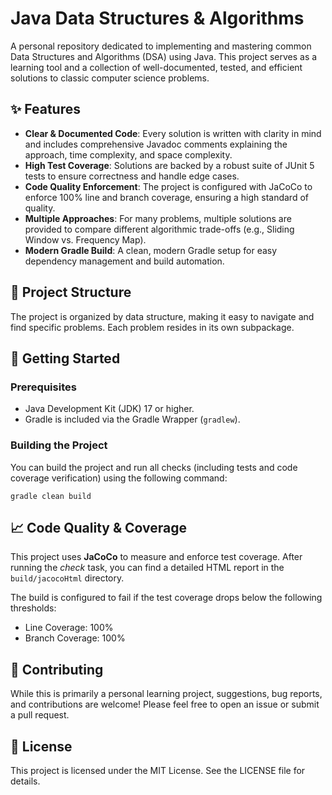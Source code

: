 # Java Data Structures & Algorithms

A personal repository dedicated to implementing and mastering common Data Structures and Algorithms (DSA) using Java.
This project serves as a learning tool and a collection of well-documented, tested, and efficient solutions to classic
computer science problems.

## ✨ Features

- **Clear & Documented Code**: Every solution is written with clarity in mind and includes comprehensive Javadoc
  comments explaining the approach, time complexity, and space complexity.
- **High Test Coverage**: Solutions are backed by a robust suite of JUnit 5 tests to ensure correctness and handle edge
  cases.
- **Code Quality Enforcement**: The project is configured with JaCoCo to enforce 100% line and branch coverage, ensuring
  a high standard of quality.
- **Multiple Approaches**: For many problems, multiple solutions are provided to compare different algorithmic
  trade-offs (e.g., Sliding Window vs. Frequency Map).
- **Modern Gradle Build**: A clean, modern Gradle setup for easy dependency management and build automation.

## 📂 Project Structure

The project is organized by data structure, making it easy to navigate and find specific problems. Each problem resides
in its own subpackage.

## 🚀 Getting Started

### Prerequisites

- Java Development Kit (JDK) 17 or higher.
- Gradle is included via the Gradle Wrapper (`gradlew`).

### Building the Project

You can build the project and run all checks (including tests and code coverage verification) using the following
command:

`gradle clean build`

## 📈 Code Quality & Coverage

This project uses **JaCoCo** to measure and enforce test coverage. After running the _check_ task, you can find a
detailed HTML report in the `build/jacocoHtml` directory.

The build is configured to fail if the test coverage drops below the following thresholds:

* Line Coverage: 100%
* Branch Coverage: 100%

## 🤝 Contributing

While this is primarily a personal learning project, suggestions, bug reports, and contributions are welcome! Please
feel free to open an issue or submit a pull request.

## 📄 License

This project is licensed under the MIT License. See the LICENSE file for details.
